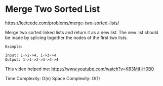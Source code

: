 # Merge Two Sorted List 
https://leetcode.com/problems/merge-two-sorted-lists/

Merge two sorted linked lists and return it as a new list. The new list should be made by splicing together the nodes of the first two lists.

```
Example:

Input: 1->2->4, 1->3->4
Output: 1->1->2->3->4->4
```

This video helped me:
https://www.youtube.com/watch?v=K63Mjf-H0B0

Time Complexity: O(n)
Space Complexity: O(1)

